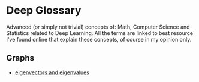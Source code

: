 # Deep Glossary

Advanced (or simply not trivial) concepts of: Math, Computer Science and Statistics related to Deep Learning. All the terms are linked to best resource I've found online that explain these concepts, of course in my opinion only.

## Graphs

* [eigenvectors and eigenvalues](https://www.youtube.com/watch?v=DzqE7tj7eIM)
